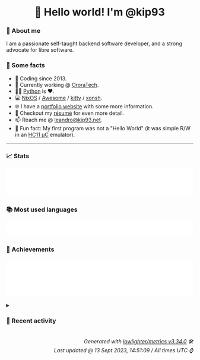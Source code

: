 <!-- README template, populated using this action:
     https://github.com/kip93/kip93/blob/main/.github/workflows/readme.yml. -->

<h1 align="center">👋 Hello world! I'm @kip93</h1> <!-- LOGIN => username -->

### 👤 About me

I am a passionate self-taught backend software developer, and a strong advocate for libre software.


### 💬 Some facts

* 📅 Coding since 2013.
* 💼 Currently working @ [OroraTech](https://ororatech.com/).
* 👨‍💻 [Python](https://github.com/search?q=user%3Akip93&l=python) is ❤️. <!-- LOGIN => username -->
* 💻 [NixOS](https://github.com/NixOS/) /
     [Awesome](https://github.com/awesomeWM/) /
     [kitty](https://github.com/kovidgoyal/kitty/) /
     [xonsh](https://github.com/xonsh/).
* 🌐 I have a [portfolio website](https://kip93.net/) with some more information.
* 📝 Checkout my [résumé](https://kip93.net/resume/) for even more detail.
* 📫 Reach me @ [leandro@kip93.net](mailto:leandro@kip93.net).
* 🎲 Fun fact: My first program was not a "Hello World" (it was simple R/W in an [HC11 µC](https://en.wikipedia.org/wiki/68HC11) emulator).


-----------------------------------------------------------------------------------------------------------------------


### 📈 Stats

![](./stats.svg)


### 📚 Most used languages <!-- by percentage, in decreasing order -->

![](./languages.svg)


### 🏅 Achievements

![](./achievements.svg)


<details> <!-- Last activity -->
<!-- Almost verbatim copy of https://github.com/lowlighter/metrics/blob/latest/source/templates/markdown/partials/activity.ejs, but restructured to be foldable. -->
<summary><h3>📰 Recent activity</h3></summary>
* ➡️ Pushed 2 commits in [nixcon/NixConContent](https://github.com/nixcon/NixConContent) on branch `main`
  * [#afe7102](https://github.com/nixcon/NixConContent/commit/afe7102) Add slides for &#34;Nix state of the Union&#34;
  * [#2d3a3c2](https://github.com/nixcon/NixConContent/commit/2d3a3c2) Add &#34;Nix at dial-up speeds&#34;
  * *On 13 Sept 2023, 13:55:02*
* ➡️ Pushed 2 commits in [nixcon/NixConContent](https://github.com/nixcon/NixConContent) on branch `main`
  * [#c4f72cb](https://github.com/nixcon/NixConContent/commit/c4f72cb) Merge pull request #17 from twitchy0/patch-1

Fix file links
  * [#3cea66a](https://github.com/nixcon/NixConContent/commit/3cea66a) Fix file links
  * *On 13 Sept 2023, 13:39:50*
* 🔃 Merged [#17 Fix file links](https://github.com/nixcon/NixConContent/pull/17) in [nixcon/NixConContent](https://github.com/nixcon/NixConContent)
  * 1 file changed `++2 --2`
  * *On 13 Sept 2023, 13:39:50*
* 💬 Commented on [#17 Fix file links](https://github.com/nixcon/NixConContent/issues/17) from [nixcon/NixConContent](https://github.com/nixcon/NixConContent)
  * *On 13 Sept 2023, 13:39:41*
</details>


<h6 align="right"><em>
    Generated with <a href="https://github.com/lowlighter/metrics/tree/latest/">lowlighter/metrics v3.34.0</a> 🛠️<br> <!-- VERSION => MAJOR.minor.patch -->
    Last updated @ 13 Sept 2023, 14:51:09 / All times UTC ⌚ <!-- meta.generated => DD/MM/YYYY, hh:mm -->
</em></h6>
